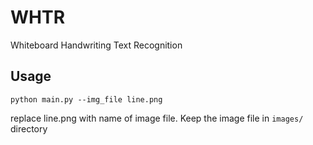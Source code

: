 # WHTR
Whiteboard Handwriting Text Recognition

## Usage
```
python main.py --img_file line.png
```
replace line.png with name of image file. Keep the image file in `images/` directory
